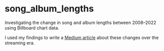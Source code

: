 # song_album_lengths
Investigating the change in song and album lengths between 2008–2022 using Billboard chart data. 

I used my findings to write a <a href="https://medium.com/@annabellemayor/shorter-songs-longer-albums-how-music-has-changed-over-the-last-15-years-75b22fbd630d">Medium article</a> about these changes over the streaming era.
